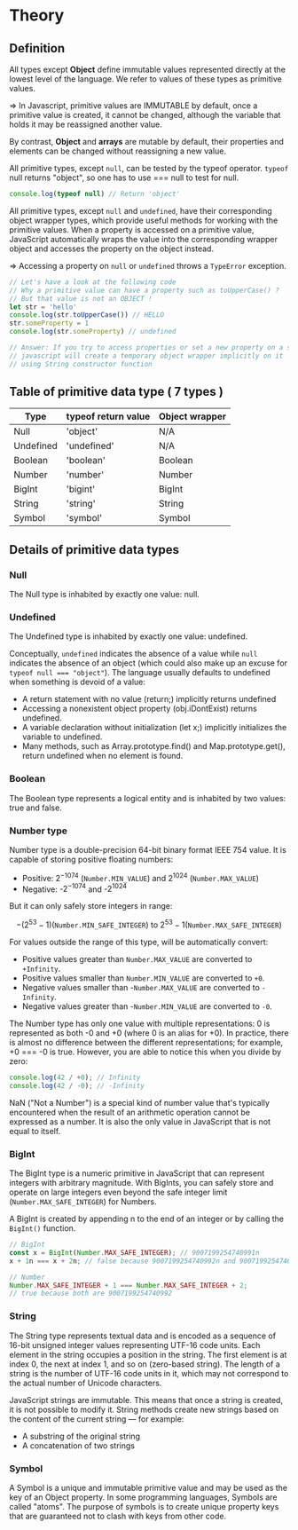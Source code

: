 # Theory
## Definition
All types except **Object** define immutable values represented directly at the lowest level of the language. We refer to values of these types as primitive values.

=> In Javascript, primitive values are IMMUTABLE by default, once a primitive value is created, it cannot be changed, although the variable that holds it may be reassigned another value.

By contrast, **Object** and **arrays** are mutable by default, their properties and elements can be changed without reassigning a new value.

All primitive types, except ```null```, can be tested by the typeof operator. ```typeof``` null returns "object", so one has to use === null to test for null.

```javascript
console.log(typeof null) // Return 'object'
```

All primitive types, except ```null``` and ```undefined```, have their corresponding object wrapper types, which provide useful methods for working with the primitive values. When a property is accessed on a primitive value, JavaScript automatically wraps the value into the corresponding wrapper object and accesses the property on the object instead.

=> Accessing a property on ```null``` or ```undefined``` throws a ```TypeError``` exception.

```javascript
// Let's have a look at the following code
// Why a primitive value can have a property such as toUpperCase() ? 
// But that value is not an OBJECT !
let str = 'hello'
console.log(str.toUpperCase()) // HELLO
str.someProperty = 1 
console.log(str.someProperty) // undefined

// Answer: If you try to access properties or set a new property on a string primitive type, 
// javascript will create a temporary object wrapper implicitly on it 
// using String constructor function

```
## Table of primitive data type ( 7 types )
<center>

| Type      	| typeof return value 	| Object wrapper 	|
|-----------	|---------------------	|----------------	|
| Null      	| 'object'            	| N/A            	|
| Undefined 	| 'undefined'         	| N/A            	|
| Boolean   	| 'boolean'           	| Boolean        	|
| Number    	| 'number'            	| Number         	|
| BigInt    	| 'bigint'            	| BigInt         	|
| String    	| 'string'            	| String         	|
| Symbol    	| 'symbol'            	| Symbol         	|

</center>

## Details of primitive data types 
### Null 
The Null type is inhabited by exactly one value: null.
### Undefined
The Undefined type is inhabited by exactly one value: undefined.

Conceptually, ```undefined``` indicates the absence of a value while ```null``` indicates the absence of an object (which could also make up an excuse for ```typeof null === "object"```). The language usually defaults to undefined when something is devoid of a value:
- A return statement with no value (return;) implicitly returns undefined
- Accessing a nonexistent object property (obj.iDontExist) returns undefined.
- A variable declaration without initialization (let x;) implicitly initializes the variable to undefined.
- Many methods, such as Array.prototype.find() and Map.prototype.get(), return undefined when no element is found.
### Boolean
The Boolean type represents a logical entity and is inhabited by two values: true and false.
### Number type 
Number type is a double-precision 64-bit binary format IEEE 754 value. It is capable of storing positive floating numbers:
- Positive: $2^{-1074}$ (```Number.MIN_VALUE```) and $2^{1024}$ (```Number.MAX_VALUE```)
- Negative: -$2^{-1074}$ and -$2^{1024}$

But it can only safely store integers in range:
<center>

$-(2^{53} - 1)$(```Number.MIN_SAFE_INTEGER```) to $2^{53} - 1$(```Number.MAX_SAFE_INTEGER```)

</center>

For values outside the range of this type, will be automatically convert:
- Positive values greater than ```Number.MAX_VALUE``` are converted to ```+Infinity```.
- Positive values smaller than ```Number.MIN_VALUE``` are converted to ```+0```.
- Negative values smaller than -```Number.MAX_VALUE``` are converted to ```-Infinity```.
- Negative values greater than -```Number.MIN_VALUE``` are converted to ```-0```.

The Number type has only one value with multiple representations: 0 is represented as both -0 and +0 (where 0 is an alias for +0). In practice, there is almost no difference between the different representations; for example, +0 === -0 is true. However, you are able to notice this when you divide by zero:
```javascript
console.log(42 / +0); // Infinity
console.log(42 / -0); // -Infinity
```

NaN ("Not a Number") is a special kind of number value that's typically encountered when the result of an arithmetic operation cannot be expressed as a number. It is also the only value in JavaScript that is not equal to itself.

### BigInt
The BigInt type is a numeric primitive in JavaScript that can represent integers with arbitrary magnitude. With BigInts, you can safely store and operate on large integers even beyond the safe integer limit (```Number.MAX_SAFE_INTEGER```) for Numbers.

A BigInt is created by appending n to the end of an integer or by calling the ```BigInt()``` function.

```javascript
// BigInt
const x = BigInt(Number.MAX_SAFE_INTEGER); // 9007199254740991n
x + 1n === x + 2n; // false because 9007199254740992n and 9007199254740993n are unequal

// Number
Number.MAX_SAFE_INTEGER + 1 === Number.MAX_SAFE_INTEGER + 2; 
// true because both are 9007199254740992
```
### String
The String type represents textual data and is encoded as a sequence of 16-bit unsigned integer values representing UTF-16 code units. Each element in the string occupies a position in the string. The first element is at index 0, the next at index 1, and so on (zero-based string). The length of a string is the number of UTF-16 code units in it, which may not correspond to the actual number of Unicode characters.

JavaScript strings are immutable. This means that once a string is created, it is not possible to modify it. String methods create new strings based on the content of the current string — for example:
- A substring of the original string
- A concatenation of two strings  

### Symbol 
A Symbol is a unique and immutable primitive value and may be used as the key of an Object property. In some programming languages, Symbols are called "atoms". The purpose of symbols is to create unique property keys that are guaranteed not to clash with keys from other code.
